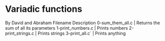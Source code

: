 # Variadic functions
 By David and Abraham
 Filename  Description 
 0-sum_them_all.c | Returns the sum of all its parameters 
 1-print_numbers.c | Prints numbers 
 2-print_strings.c | Prints strings 
 3-print_all.c` | Prints anything 

